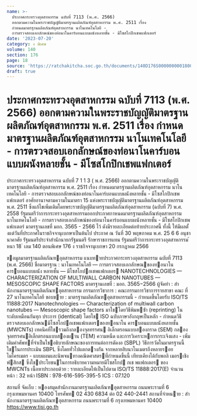 ```yaml
---
name: >-
  ประกาศกระทรวงอุตสาหกรรม ฉบับที่ 7113 (พ.ศ. 2566)
  ออกตามความในพระราชบัญญัติมาตรฐานผลิตภัณฑ์อุตสาหกรรม พ.ศ. 2511 เรื่อง
  กำหนดมาตรฐานผลิตภัณฑ์อุตสาหกรรม นาโนเทคโนโลยี -
  การตรวจสอบเอกลักษณ์ของท่อนาโนคาร์บอนแบบผนังหลายชั้น - มีโซสโกปิกเชพแฟกเตอร์
date: '2023-07-20'
category: ง พิเศษ
volume: 140
section: 176
page: 18
source: 'https://ratchakitcha.soc.go.th/documents/140D176S0000000001800.pdf'
draft: true
---
```


# ประกาศกระทรวงอุตสาหกรรม ฉบับที่ 7113 (พ.ศ. 2566) ออกตามความในพระราชบัญญัติมาตรฐานผลิตภัณฑ์อุตสาหกรรม พ.ศ. 2511 เรื่อง กำหนดมาตรฐานผลิตภัณฑ์อุตสาหกรรม นาโนเทคโนโลยี - การตรวจสอบเอกลักษณ์ของท่อนาโนคาร์บอนแบบผนังหลายชั้น - มีโซสโกปิกเชพแฟกเตอร์

ประกาศกระทรวงอุตสาหกรรม ฉบับที่ 7 1 1 3 ( พ.ศ. 2566) ออกตามความในพระราชบัญญัติมาตรฐานผลิตภัณฑ์อุตสาหกรรม พ.ศ. 2511 เรื่อง กำหนดมาตรฐานผลิตภัณฑ์อุตสาหกรรม นาโนเทคโนโลยี - การตรวจสอบเอกลักษณ์ของท่อนาโนคาร์บอนแบบผนังหลายชั้น - มีโซสโกปิกเชพแฟกเตอร์ อาศัยอานาจตามความในมาตรา 15 แห่งพระราชบัญญัติมาตรฐานผลิตภัณฑ์อุตสาหกรรม พ.ศ. 2511 ซึ่งแก้ไขเพิ่มเติมโดยพระราชบัญญัติมาตรฐานผลิตภัณฑ์อุตสาหกรรม (ฉบับที่ 7) พ.ศ. 2558 รัฐมนตรีว่าการกระทรวงอุตสาหกรรมออกประกาศกาหนดมาตรฐานผลิตภัณฑ์อุตสาหกรรม นาโนเทคโนโลยี - การตรวจสอบเอกลักษณ์ของท่อนาโนคาร์บอนแบบผนังหลายชั้น - มีโซสโกปิกเชพแฟกเตอร์ มาตรฐานเลขที่ มอก. 3565 - 2566 ไว้ ดังมีรายละเอียดต่อท้ายประกาศนี้ ทั้งนี้ ให้มีผลตั้ งแต่วันที่ประกาศในราชกิจจานุเบกษาเป็นต้นไป ประกาศ ณ วันที่ 30 พฤษภาคม พ.ศ. 25 6 6 อนุชา นาคาศัย รัฐมนตรีประจำสำนักนายกรัฐมนตรี รักษาราชการแทน รัฐมนตรีว่าการกระทรวงอุตสาหกรรม ้ หนา 18 ่ เลม 140 ตอนพิเศษ 176 ง ราชกิจจานุเบกษา 20 กรกฎาคม 2566

ขอมูลมาตรฐานผลิตภัณฑอุตสาหกรรม แนบทายประกาศกระทรวงอุตสาหกรรม ฉบับที่ 7113 (พ.ศ. 2566) ชื่อมาตรฐาน : นาโนเทคโนโลยี — การตรวจสอบเอกลักษณของทอนาโนคารบอนแบบผนัง หลายชั้น — มีโซสโกปกเชพแฟกเตอร NANOTECHNOLOGIES — CHARACTERIZATION OF MULTIWALL CARBON NANOTUBES — MESOSCOPIC SHAPE FACTORS มาตรฐานเลขที่ : มอก. 3565−2566 ผู้จัดทํา : สํานักงานมาตรฐานผลิตภัณฑอุตสาหกรรม กรรมการวิชาการ : คณะกรรมการวิชาการรายสาขา คณะ ที่ 27 นาโนเทคโนโลยี ขอบขาย : มาตรฐานผลิตภัณฑอุตสาหกรรมนี้ - กําหนดขึ้นโดยรับ ISO/TS 11888:2017 Nanotechnologies — Characterization of multiwall carbon nanotubes — Mesoscopic shape factors มาใชโดยวิธีพิมพซ้ํา (reprinting) ในระดับเหมือนกันทุก ประการ (identical) โดยใช ISO ฉบับภาษาอังกฤษเป็นหลัก - กําหนดวิธีตรวจสอบเอกลักษณมีโซสโกปกเชพแฟกเตอรของทอนาโน คารบอนแบบผนังหลายชั้น (MWCNTs) เทคนิคที่ใชรวมถึงกลองจุลทรรศน อิเล็กตรอนแบบสองกราด (SEM) กลองจุลทรรศนอิเล็กตรอนแบบสองผาน (TEM) ความหนืด และการวิเคราะหการกระเจิงแสง - เพิ่มเติมคําศัพทที่จําเป็นใชอธิบายลักษณะของการทนต่อการดัดงอ (SBPL) วิธีการวัดในมาตรฐานนี้ใชในการประเมิน SBPL ซึ่งโดยทั่วไปแตกตางกัน จากหลายสิบนาโนเมตรถึงหลายรอยไมโครเมตร - แบบแผนและนิพจนทางคณิตศาสตรที่กําหนดขึ้นนี้ เทียบเคียงได้กับพอลิ เมอรเชิงฟสิกส ซึ่งใชประโยชนในการอธิบายความหมายมีโซสโกป กเช พแฟกเตอร ของ MWCNTs เนื้อหาประกอบด้วย : รายละเอียดให้เป็นไปตาม ISO/TS 11888:2017(E) จํานวนหน้า : 32 หน้า ISBN : 978-616-595-395-5 ICS : 07.120

สถานที่ จัดเก็บ : หองสมุดสํานักงานมาตรฐานผลิตภัณฑอุตสาหกรรม ถนนพระรามที่ 6 กรุงเทพมหานคร 10400 โทรศัพท 02 430 6834 ต่อ 02 440-2441 สถานที่จําหนาย : สํานักงานมาตรฐานผลิตภัณฑอุตสาหกรรม ถนนพระรามที่ 6 กรุงเทพมหานคร 10400 https://www.tisi.go.th
